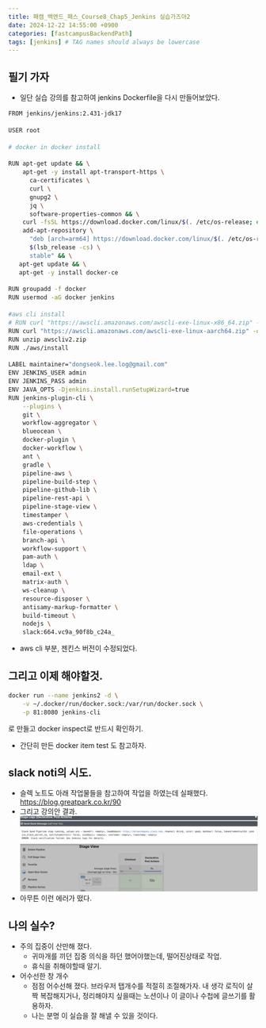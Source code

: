 ```yaml
---
title: 패캠_백엔드_패스_Course8_Chap5_Jenkins 실습가즈아2
date: 2024-12-22 14:55:00 +0900
categories: [fastcampusBackendPath]
tags: [jenkins] # TAG names should always be lowercase
---
```


## 필기 가자
* 일단 실습 강의를 참고하여 jenkins Dockerfile을 다시 만들어보았다.
```sh
FROM jenkins/jenkins:2.431-jdk17

USER root

# docker in docker install

RUN apt-get update && \
    apt-get -y install apt-transport-https \
      ca-certificates \
      curl \
      gnupg2 \
      jq \
      software-properties-common && \
    curl -fsSL https://download.docker.com/linux/$(. /etc/os-release; echo "$ID")/gpg > /tmp/dkey; apt-key add /tmp/dkey && \
    add-apt-repository \
      "deb [arch=arm64] https://download.docker.com/linux/$(. /etc/os-release; echo "$ID") \
      $(lsb_release -cs) \
      stable" && \
   apt-get update && \
   apt-get -y install docker-ce

RUN groupadd -f docker
RUN usermod -aG docker jenkins

#aws cli install
# RUN curl "https://awscli.amazonaws.com/awscli-exe-linux-x86_64.zip" -o "awscliv2.zip"
RUN curl "https://awscli.amazonaws.com/awscli-exe-linux-aarch64.zip" -o "awscliv2.zip"
RUN unzip awscliv2.zip
RUN ./aws/install

LABEL maintainer="dongseok.lee.log@gmail.com"
ENV JENKINS_USER admin
ENV JENKINS_PASS admin
ENV JAVA_OPTS -Djenkins.install.runSetupWizard=true
RUN jenkins-plugin-cli \
    --plugins \
    git \
    workflow-aggregator \
    blueocean \
    docker-plugin \
    docker-workflow \
    ant \
    gradle \
    pipeline-aws \
    pipeline-build-step \
    pipeline-github-lib \
    pipeline-rest-api \
    pipeline-stage-view \
    timestamper \
    aws-credentials \
    file-operations \
    branch-api \
    workflow-support \
    pam-auth \
    ldap \
    email-ext \
    matrix-auth \
    ws-cleanup \
    resource-disposer \
    antisamy-markup-formatter \
    build-timeout \
    nodejs \
    slack:664.vc9a_90f8b_c24a_
```

* aws cli 부분, 젠킨스 버전이 수정되었다.

## 그리고 이제 해야할것.

```sh
docker run --name jenkins2 -d \
    -v ~/.docker/run/docker.sock:/var/run/docker.sock \
    -p 81:8080 jenkins-cli
```
로 만들고 docker inspect로 반드시 확인하기.
* 간단히 만든 docker item test 도 참고하자.

## slack noti의 시도.
* 슬렉 노트도 아래 작업물들을 참고하여 작업을 하였는데 실패했다.
https://blog.greatpark.co.kr/90
* 그리고 강의안 결과.
![](assets/img/posts/2024-12-22-15-36-31.png)
* 아무튼 이런 에러가 떴다.



## 나의 실수?
* 주의 집중이 산만해 졌다.
  * 귀마개를 끼던 집중 의식을 하던 했어야했는데, 떨어진상태로 작업.
  * 휴식을 취해야할때 알기.
* 어수선한 창 개수
  * 점점 어수선해 졌다. 브라우저 탭개수를 적절히 조절해가자. 내 생각 로직이 살짝 복잡해지거나, 정리해야지 싶을때는 노션이나 이 글이나 수첩에 글쓰기를 활용하자.
  * 나는 분명 이 실습을 잘 해낼 수 있을 것이다.
